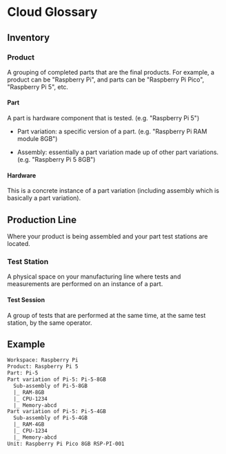 # Cloud Glossary

## Inventory

### Product

A grouping of completed parts that are the final products. For example, a product
can be "Raspberry Pi", and parts can be "Raspberry Pi Pico", "Raspberry Pi 5", etc.

#### Part

A part is hardware component that is tested. (e.g. "Raspberry Pi 5")

- Part variation: a specific version of a part. (e.g. "Raspberry Pi RAM module 8GB")

- Assembly: essentially a part variation made up of other part variations.
  (e.g. "Raspberry Pi 5 8GB")

#### Hardware

This is a concrete instance of a part variation (including assembly which is basically
a part variation).

## Production Line

Where your product is being assembled and your part test stations are located.

### Test Station

A physical space on your manufacturing line where tests and measurements are
performed on an instance of a part.

#### Test Session

A group of tests that are performed at the same time, at the same test station,
by the same operator.

## Example

```txt
Workspace: Raspberry Pi
Product: Raspberry Pi 5
Part: Pi-5
Part variation of Pi-5: Pi-5-8GB
  Sub-assembly of Pi-5-8GB
  |_ RAM-8GB
  |_ CPU-1234
  |_ Memory-abcd
Part variation of Pi-5: Pi-5-4GB
  Sub-assembly of Pi-5-4GB
  |_ RAM-4GB
  |_ CPU-1234
  |_ Memory-abcd
Unit: Raspberry Pi Pico 8GB RSP-PI-001
```
